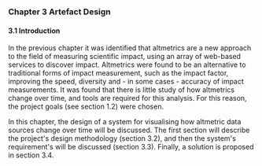 ### Chapter 3 Artefact Design

#### 3.1 Introduction

In the previous chapter it was identified that altmetrics are a new approach to the field of measuring scientific impact, using an array of web-based services to discover impact. Altmetrics were found to be an alternative to traditional forms of impact measurement, such as the impact factor, improving the speed, diversity and - in some cases - accuracy of impact measurements. It was found that there is little study of how altmetrics change over time, and tools are required for this analysis. For this reason, the project goals (see section 1.2) were chosen.

In this chapter, the design of a system for visualising how altmetric data sources change over time will be discussed. The first section will describe the project's design methodology (section 3.2), and then the system's requirement's will be discussed (section 3.3). Finally, a solution is proposed in section 3.4.

